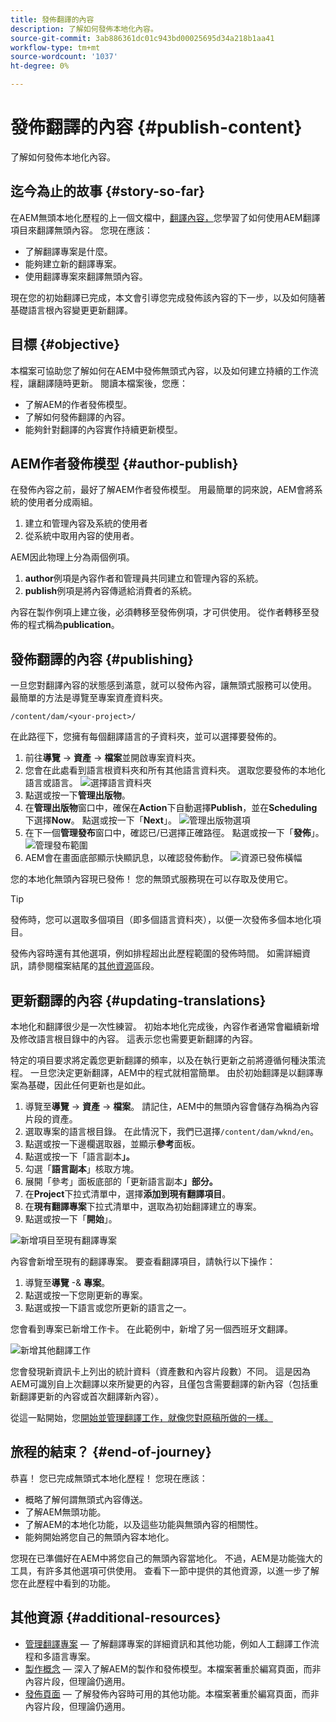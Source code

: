 ```yaml
---
title: 發佈翻譯的內容
description: 了解如何發佈本地化內容。
source-git-commit: 3ab886361dc01c943bd00025695d34a218b1aa41
workflow-type: tm+mt
source-wordcount: '1037'
ht-degree: 0%

---
```


# 發佈翻譯的內容 {#publish-content}

了解如何發佈本地化內容。

## 迄今為止的故事 {#story-so-far}

在AEM無頭本地化歷程的上一個文檔中，[翻譯內容，](configure-connector.md)您學習了如何使用AEM翻譯項目來翻譯無頭內容。 您現在應該：

* 了解翻譯專案是什麼。
* 能夠建立新的翻譯專案。
* 使用翻譯專案來翻譯無頭內容。

現在您的初始翻譯已完成，本文會引導您完成發佈該內容的下一步，以及如何隨著基礎語言根內容變更更新翻譯。

## 目標 {#objective}

本檔案可協助您了解如何在AEM中發佈無頭式內容，以及如何建立持續的工作流程，讓翻譯隨時更新。 閱讀本檔案後，您應：

* 了解AEM的作者發佈模型。
* 了解如何發佈翻譯的內容。
* 能夠針對翻譯的內容實作持續更新模型。

## AEM作者發佈模型 {#author-publish}

在發佈內容之前，最好了解AEM作者發佈模型。 用最簡單的詞來說，AEM會將系統的使用者分成兩組。

1. 建立和管理內容及系統的使用者
1. 從系統中取用內容的使用者。

AEM因此物理上分為兩個例項。

1. **author**&#x200B;例項是內容作者和管理員共同建立和管理內容的系統。
1. **publish**&#x200B;例項是將內容傳遞給消費者的系統。

內容在製作例項上建立後，必須轉移至發佈例項，才可供使用。 從作者轉移至發佈的程式稱為&#x200B;**publication**。

## 發佈翻譯的內容 {#publishing}

一旦您對翻譯內容的狀態感到滿意，就可以發佈內容，讓無頭式服務可以使用。 最簡單的方法是導覽至專案資產資料夾。

```text
/content/dam/<your-project>/
```

在此路徑下，您擁有每個翻譯語言的子資料夾，並可以選擇要發佈的。

1. 前往&#x200B;**導覽** -> **資產** -> **檔案**&#x200B;並開啟專案資料夾。
1. 您會在此處看到語言根資料夾和所有其他語言資料夾。 選取您要發佈的本地化語言或語言。
   ![選擇語言資料夾](assets/select-language-folder.png)
1. 點選或按一下&#x200B;**管理出版物**。
1. 在&#x200B;**管理出版物**&#x200B;窗口中，確保在&#x200B;**Action**&#x200B;下自動選擇&#x200B;**Publish**，並在&#x200B;**Scheduling**&#x200B;下選擇&#x200B;**Now**。 點選或按一下「**Next**」。
   ![管理出版物選項](assets/manage-publication-options.png)
1. 在下一個&#x200B;**管理發布**&#x200B;窗口中，確認已/已選擇正確路徑。 點選或按一下「**發佈**」。
   ![管理發布範圍](assets/manage-publication-scope.png)
1. AEM會在畫面底部顯示快顯訊息，以確認發佈動作。
   ![資源已發佈橫幅](assets/resources-published-message.png)

您的本地化無頭內容現已發佈！ 您的無頭式服務現在可以存取及使用它。

>[!TIP]
>
>發佈時，您可以選取多個項目（即多個語言資料夾），以便一次發佈多個本地化項目。

發佈內容時還有其他選項，例如排程超出此歷程範圍的發佈時間。 如需詳細資訊，請參閱檔案結尾的[其他資源](#additional-resources)區段。

## 更新翻譯的內容 {#updating-translations}

本地化和翻譯很少是一次性練習。 初始本地化完成後，內容作者通常會繼續新增及修改語言根目錄中的內容。 這表示您也需要更新翻譯的內容。

特定的項目要求將定義您更新翻譯的頻率，以及在執行更新之前將遵循何種決策流程。 一旦您決定更新翻譯，AEM中的程式就相當簡單。 由於初始翻譯是以翻譯專案為基礎，因此任何更新也是如此。

1. 導覽至&#x200B;**導覽** -> **資產** -> **檔案**。 請記住，AEM中的無頭內容會儲存為稱為內容片段的資產。
1. 選取專案的語言根目錄。 在此情況下，我們已選擇`/content/dam/wknd/en`。
1. 點選或按一下邊欄選取器，並顯示&#x200B;**參考**&#x200B;面板。
1. 點選或按一下「語言副本&#x200B;**」。**
1. 勾選「**語言副本**」核取方塊。
1. 展開「參考」面板底部的「更新語言副本&#x200B;**」部分。**
1. 在&#x200B;**Project**&#x200B;下拉式清單中，選擇&#x200B;**添加到現有翻譯項目**。
1. 在&#x200B;**現有翻譯專案**&#x200B;下拉式清單中，選取為初始翻譯建立的專案。
1. 點選或按一下「**開始**」。

![新增項目至現有翻譯專案](assets/add-to-existing-project.png)

內容會新增至現有的翻譯專案。 要查看翻譯項目，請執行以下操作：

1. 導覽至&#x200B;**導覽** -&amp; **專案**。
1. 點選或按一下您剛更新的專案。
1. 點選或按一下語言或您所更新的語言之一。

您會看到專案已新增工作卡。 在此範例中，新增了另一個西班牙文翻譯。

![新增其他翻譯工作](assets/additional-translation-job.png)

您會發現新資訊卡上列出的統計資料（資產數和內容片段數）不同。 這是因為AEM可識別自上次翻譯以來所變更的內容，且僅包含需要翻譯的新內容（包括重新翻譯更新的內容或首次翻譯新內容）。

從這一點開始，您[開始並管理翻譯工作，就像您對原稿所做的一樣。](translate-content.md#using-translation-project)

## 旅程的結束？ {#end-of-journey}

恭喜！ 您已完成無頭式本地化歷程！ 您現在應該：

* 概略了解何謂無頭式內容傳送。
* 了解AEM無頭功能。
* 了解AEM的本地化功能，以及這些功能與無頭內容的相關性。
* 能夠開始將您自己的無頭內容本地化。

您現在已準備好在AEM中將您自己的無頭內容當地化。 不過，AEM是功能強大的工具，有許多其他選項可供使用。 查看下一節中提供的其他資源，以進一步了解您在此歷程中看到的功能。

## 其他資源 {#additional-resources}

* [管理翻譯專案](/help/sites-cloud/administering/translation/managing-projects.md)  — 了解翻譯專案的詳細資訊和其他功能，例如人工翻譯工作流程和多語言專案。
* [製作概念](/help/sites-cloud/authoring/getting-started/concepts.md)  — 深入了解AEM的製作和發佈模型。本檔案著重於編寫頁面，而非內容片段，但理論仍適用。
* [發佈頁面](/help/sites-cloud/authoring/fundamentals/publishing-pages.md)  — 了解發佈內容時可用的其他功能。本檔案著重於編寫頁面，而非內容片段，但理論仍適用。
